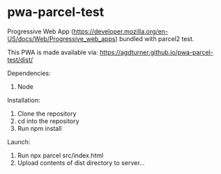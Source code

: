 # pwa-parcel-test
Progressive Web App (https://developer.mozilla.org/en-US/docs/Web/Progressive_web_apps) bundled with parcel2 test.

This PWA is made available via:
https://agdturner.github.io/pwa-parcel-test/dist/

Dependencies:
1. Node

Installation:
1. Clone the repository
2. cd into the repository
3. Run
npm install

Launch:
1. Run
npx parcel src/index.html
2. Upload contents of dist directory to server...

